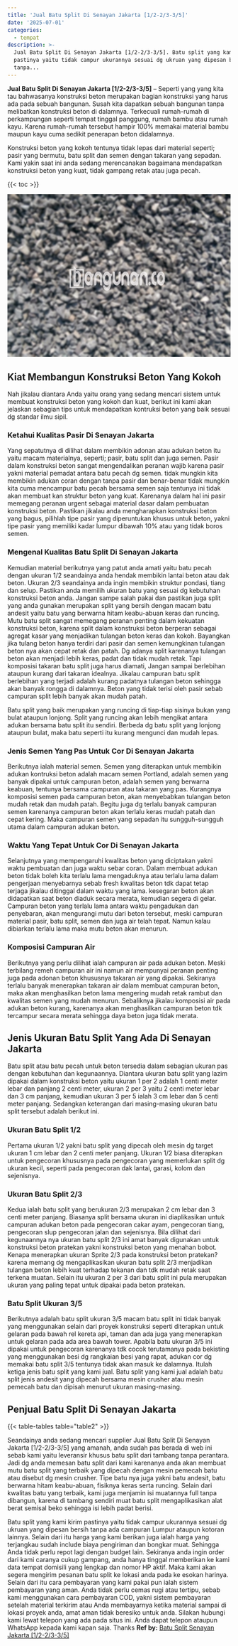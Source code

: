 ```yaml
---
title: 'Jual Batu Split Di Senayan Jakarta [1/2-2/3-3/5]'
date: '2025-07-01'
categories:
  - tempat
description: >-
  Jual Batu Split Di Senayan Jakarta [1/2-2/3-3/5]. Batu split yang kami kirim
  pastinya yaitu tidak campur ukurannya sesuai dg ukruan yang dipesan bersih
  tanpa...
---
```


**Jual Batu Split Di Senayan Jakarta \[1/2-2/3-3/5\]** – Seperti yang yang kita tau bahwasanya konstruksi beton merupakan bagian konstruksi yang harus ada pada sebuah bangunan. Susah kita dapatkan sebuah bangunan tanpa melibatkan konstruksi beton di dalamnya. Terkecuali rumah-rumah di perkampungan seperti tempat tinggal panggung, rumah bambu atau rumah kayu. Karena rumah-rumah tersebut hampir 100% memakai material bambu maupun kayu cuma sedikit penerapan beton didalamnya.

Konstruksi beton yang kokoh tentunya tidak lepas dari material seperti; pasir yang bermutu, batu split dan semen dengan takaran yang sepadan. Kami yakin saat ini anda sedang merencanakan bagaimana mendapatkan konstruksi beton yang kuat, tidak gampang retak atau juga pecah.

{{< toc >}}

![Jual Batu Split Di Senayan Jakarta [1/2-2/3-3/5]](/images/jual-batu-split-17.png)

## Kiat Membangun Konstruksi Beton Yang Kokoh

Nah jikalau diantara Anda yaitu orang yang sedang mencari sistem untuk membuat konstruksi beton yang kokoh dan kuat, berikut ini kami akan jelaskan sebagian tips untuk mendapatkan kontruksi beton yang baik sesuai dg standar ilmu sipil.

### Ketahui Kualitas Pasir Di Senayan Jakarta

Yang sepatutnya di dilihat dalam membikin adonan atau adukan beton itu yaitu macam materialnya, seperti; pasir, batu split dan juga semen. Pasir dalam konstruksi beton sangat mengendalikan peranan wajib karena pasir yakni material pemadat antara batu pecah dg semen. tidak mungkin kita membikin adukan coran dengan tanpa pasir dan benar-benar tidak mungkin kita cuma mencampur batu pecah bersama semen saja tentunya ini tidak akan membuat kan struktur beton yang kuat. Karenanya dalam hal ini pasir memegang peranan urgent sebagai material dasar dalam pembuatan konstruksi beton. Pastikan jikalau anda mengharapkan konstruksi beton yang bagus, pilihlah tipe pasir yang diperuntukan khusus untuk beton, yakni tipe pasir yang memiliki kadar lumpur dibawah 10% atau yang tidak boros semen.

### Mengenal Kualitas Batu Split Di Senayan Jakarta

Kemudian material berikutnya yang patut anda amati yaitu batu pecah dengan ukuran 1/2 seandainya anda hendak membikin lantai beton atau dak beton. Ukuran 2/3 seandainya anda ingin membikin struktur pondasi, tiang dan selup. Pastikan anda memilih ukuran batu yang sesuai dg kebutuhan konstruksi beton anda. Jangan sampe salah pakai dan pastikan juga split yang anda gunakan merupakan split yang bersih dengan macam batu andesit yaitu batu yang berwarna hitam keabu-abuan keras dan runcing. Mutu batu split sangat memegang peranan penting dalam kekuatan konstruksi beton, karena split dalam konstruksi beton berperan sebagai agregat kasar yang menjadikan tulangan beton keras dan kokoh. Bayangkan jika tulang beton hanya terdiri dari pasir dan semen kemungkinan tulangan beton nya akan cepat retak dan patah. Dg adanya split karenanya tulangan beton akan menjadi lebih keras, padat dan tidak mudah retak. Tapi komposisi takaran batu split juga harus diamati, Jangan sampai berlebihan ataupun kurang dari takaran idealnya. Jikalau campuran batu split berlebihan yang terjadi adalah kurang padatnya tulangan beton sehingga akan banyak rongga di dalamnya. Beton yang tidak terisi oleh pasir sebab campuran split lebih banyak akan mudah patah.

Batu split yang baik merupakan yang runcing di tiap-tiap sisinya bukan yang bulat ataupun lonjong. Split yang runcing akan lebih mengikat antara adukan bersama batu split itu sendiri. Berbeda dg batu split yang lonjong ataupun bulat, maka batu seperti itu kurang mengunci dan mudah lepas.

### Jenis Semen Yang Pas Untuk Cor Di Senayan Jakarta

Berikutnya ialah material semen. Semen yang diterapkan untuk membikin adukan kontruksi beton adalah macam semen Portland, adalah semen yang banyak dipakai untuk campuran beton, adalah semen yang berwarna keabuan, tentunya bersama campuran atau takaran yang pas. Kurangnya komposisi semen pada campuran beton, akan menyebabkan tulangan beton mudah retak dan mudah patah. Begitu juga dg terlalu banyak campuran semen karenanya campuran beton akan terlalu keras mudah patah dan cepat kering. Maka campuran semen yang sepadan itu sungguh-sungguh utama dalam campuran adukan beton.

### Waktu Yang Tepat Untuk Cor Di Senayan Jakarta

Selanjutnya yang mempengaruhi kwalitas beton yang diciptakan yakni waktu pembuatan dan juga waktu sebar coran. Dalam membuat adukan beton tidak boleh kita terlalu lama mengaduknya atau terlalu lama dalam pengerjaan menyebarnya sebab fresh kwalitas beton tdk dapat tetap terjaga jikalau ditinggal dalam waktu yang lama. kesegaran beton akan didapatkan saat beton diaduk secara merata, kemudian segera di gelar. Campuran beton yang terlalu lama antara waktu pengadukan dan penyebaran, akan mengurangi mutu dari beton tersebut, meski campuran material pasir, batu split, semen dan juga air telah tepat. Namun kalau dibiarkan terlalu lama maka mutu beton akan menurun.

### Komposisi Campuran Air

Berikutnya yang perlu dilihat ialah campuran air pada adukan beton. Meski terbilang remeh campuran air ini namun air mempunyai peranan penting juga pada adonan beton khususnya takaran air yang dipakai. Sekiranya terlalu banyak menerapkan takaran air dalam membuat campuran beton, maka akan menghasilkan beton lama mengering mudah retak rambut dan kwalitas semen yang mudah menurun. Sebaliknya jikalau komposisi air pada adukan beton kurang, karenanya akan menghasilkan campuran beton tdk tercampur secara merata sehingga daya beton juga tidak merata.

## Jenis Ukuran Batu Split Yang Ada Di Senayan Jakarta

Batu split atau batu pecah untuk beton tersedia dalam sebagian ukuran pas dengan kebutuhan dan kegunaannya. Diantara ukuran batu split yang lazim dipakai dalam konstruksi beton yaitu ukuran 1 per 2 adalah 1 centi meter lebar dan panjang 2 centi meter, ukuran 2 per 3 yaitu 2 centi meter lebar dan 3 cm panjang, kemudian ukuran 3 per 5 ialah 3 cm lebar dan 5 centi meter panjang. Sedangkan keterangan dari masing-masing ukuran batu split tersebut adalah berikut ini.

### Ukuran Batu Split 1/2

Pertama ukuran 1/2 yakni batu split yang dipecah oleh mesin dg target ukuran 1 cm lebar dan 2 centi meter panjang. Ukuran 1/2 biasa diterapkan untuk pengecoran khususnya pada pengecoran yang memerlukan split dg ukuran kecil, seperti pada pengecoran dak lantai, garasi, kolom dan sejenisnya.

### Ukuran Batu Split 2/3

Kedua ialah batu split yang berukuran 2/3 merupakan 2 cm lebar dan 3 centi meter panjang. Biasanya split bersama ukuran ini diaplikasikan untuk campuran adukan beton pada pengecoran cakar ayam, pengecoran tiang, pengecoran slup pengecoran jalan dan sejenisnya. Bila dilihat dari kegunaannya nya ukuran batu split 2/3 ini amat banyak digunakan untuk konstruksi beton pratekan yakni konstruksi beton yang menahan bobot. Kenapa menerapkan ukuran Sprite 2/3 pada konstruksi beton pratekan? karena memang dg mengaplikasikan ukuran batu split 2/3 menjadikan tulangan beton lebih kuat terhadap tekanan dan tdk mudah retak saat terkena muatan. Selain itu ukuran 2 per 3 dari batu split ini pula merupakan ukuran yang paling tepat untuk dipakai pada beton pratekan.

### Batu Split Ukuran 3/5

Berikutnya adalah batu split ukuran 3/5 macam batu split ini tidak banyak yang menggunakan selain dari proyek konstruksi seperti diterapkan untuk gelaran pada bawah rel kereta api, taman dan ada juga yang menerapkan untuk gelaran pada ada area bawah tower. Apabila batu ukuran 3/5 ini dipakai untuk pengecoran karenanya tdk cocok terutamanya pada bekisting yang menggunakan besi dg rangkaian besi yang rapat, adukan cor dg memakai batu split 3/5 tentunya tidak akan masuk ke dalamnya. Itulah ketiga jenis batu split yang kami jual. Batu split yang kami jual adalah batu split jenis andesit yang dipecah bersama mesin crusher atau mesin pemecah batu dan dipisah menurut ukuran masing-masing.

## Penjual Batu Split Di Senayan Jakarta

{{< table-tables table="table2" >}}

Seandainya anda sedang mencari supplier Jual Batu Split Di Senayan Jakarta \[1/2-2/3-3/5\] yang amanah, anda sudah pas berada di web ini sebab kami yaitu leveransir khusus batu split dari tambang tanpa perantara. Jadi dg anda memesan batu split dari kami karenanya anda akan membuat mutu batu split yang terbaik yang dipecah dengan mesin pemecah batu atau disebut dg mesin crusher. Tipe batu nya juga yakni batu andesit, batu berwarna hitam keabu-abuan, fisiknya keras serta runcing. Selain dari kwalitas batu yang terbaik, kami juga menjamin isi muatannya full tanpa dibangun, karena di tambang sendiri muat batu split mengaplikasikan alat berat semisal beko sehingga isi lebih padat berisi.

Batu split yang kami kirim pastinya yaitu tidak campur ukurannya sesuai dg ukruan yang dipesan bersih tanpa ada campuran Lumpur ataupun kotoran lainnya. Selain dari itu harga yang kami berikan juga ialah harga yang terjangkau sudah include biaya pengiriman dan bongkar muat. Sehingga Anda tidak perlu repot lagi dengan budget lain. Sekiranya anda ingin order dari kami caranya cukup gampang, anda hanya tinggal memberikan ke kami data tempat domisili yang lengkap dan nomor HP aktif. Maka kami akan segera mengirim pesanan batu split ke lokasi anda pada ke esokan harinya. Selain dari itu cara pembayaran yang kami pakai pun ialah sistem pembayaran yang aman. Anda tidak perlu cemas rugi atau tertipu, sebab kami menggunakan cara pembayaran COD, yakni sistem pembayaran setelah material terkirim atau Anda membayarnya ketika material sampai di lokasi proyek anda, amat aman tidak beresiko untuk anda. Silakan hubungi kami lewat telepon yang ada pada situs ini. Anda dapat telepon ataupun WhatsApp kepada kami kapan saja. Thanks
**Ref by:** [Batu Split Senayan Jakarta [1/2-2/3-3/5]](https://id.wikipedia.org/wiki/Batu)
